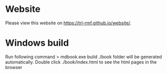 # Website

Please view this website on https://trl-rmf.github.io/website/.

# Windows build
Run following command
	> mdbook.exe build
./book folder will be generated automatically.
Double click ./book/index.html to see the html pages in the browser

